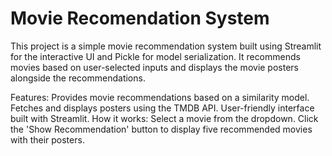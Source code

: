 # Movie Recomendation System
This project is a simple movie recommendation system built using Streamlit for the interactive UI and Pickle for model serialization. It recommends movies based on user-selected inputs and displays the movie posters alongside the recommendations.

Features:
Provides movie recommendations based on a similarity model.
Fetches and displays posters using the TMDB API.
User-friendly interface built with Streamlit.
How it works:
Select a movie from the dropdown.
Click the 'Show Recommendation' button to display five recommended movies with their posters.
